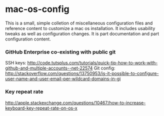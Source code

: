 # mac-os-config

This is a small, simple colletion of miscellaneous configuration files and reference content to customize a mac os installation. It includes usability tweaks as well as configuration changes. It is part documentation and part configuration content.

### GitHub Enterprise co-existing with public git

SSH keys: http://code.tutsplus.com/tutorials/quick-tip-how-to-work-with-github-and-multiple-accounts--net-22574
Git config: http://stackoverflow.com/questions/13750953/is-it-possible-to-configure-user-name-and-user-email-per-wildcard-domains-in-gi

### Key repeat rate

http://apple.stackexchange.com/questions/10467/how-to-increase-keyboard-key-repeat-rate-on-os-x
